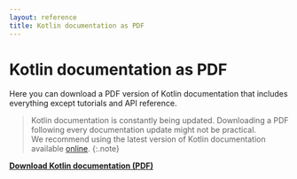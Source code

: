 ```yaml
---
layout: reference
title: Kotlin documentation as PDF
---
```


# Kotlin documentation as PDF

Here you can download a PDF version of Kotlin documentation that includes everything except tutorials and API reference.

> Kotlin documentation is constantly being updated. Downloading a PDF following every documentation update might not be practical.  
> We recommend using the latest version of Kotlin documentation available [online](/docs/reference/index.html).
{:.note}

**[Download Kotlin documentation (PDF)](/docs/kotlin-docs-2.pdf)**

